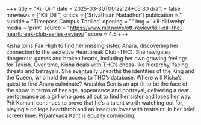 +++
title = "Kill Dill"
date = 2025-03-30T00:22:24+05:30
draft = false
mreviews = ["Kill Dill"]
critics = ['Srivathsan Nadadhur']
publication = ''
subtitle = "Timepass Campus Thriller"
opening = ""
img = 'kill-dill.webp'
media = 'print'
source = "https://www.m9.news/ott-review/kill-dill-the-heartbreak-club-series-review/"
score = 4.5
+++

Kisha joins Fair High to find her missing sister, Anara, discovering her connection to the secretive Heartbreak Club (THC). She navigates dangerous games and broken hearts, including her own growing feelings for Tavish. Over time, Kisha deals with THC’s chess-like hierarchy, facing threats and betrayals. She eventually unearths the identities of the King and the Queen, who hold the access to THC’s database. Where will Kisha’s quest to find Anara culminate? Anushka Sen is an apt fit to be the face of the show in terms of her age, appearance and portrayal, delivering a neat performance as a girl who goes all out to find her sister and loses her way. Prit Kamani continues to prove that he’s a talent worth watching out for, playing a college heartthrob and an insecure lover with restraint. In her brief screen time, Priyamvada Kant is equally convincing.
